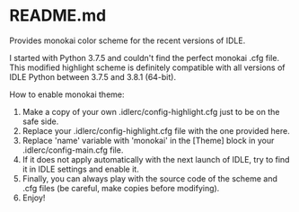 # README.md

Provides monokai color scheme for the recent versions of IDLE.

I started with Python 3.7.5 and couldn't find the perfect monokai .cfg file. This modified highlight scheme is definitely compatible
with all versions of IDLE Python between 3.7.5 and 3.8.1 (64-bit).

How to enable monokai theme:

1. Make a copy of your own .idlerc/config-highlight.cfg just to be on the safe side.
2. Replace your .idlerc/config-highlight.cfg file with the one provided here.
3. Replace 'name' variable with 'monokai' in the [Theme] block in your .idlerc/config-main.cfg file.
4. If it does not apply automatically with the next launch of IDLE, try to find it in IDLE settings and enable it.
5. Finally, you can always play with the source code of the scheme and .cfg files (be careful, make copies before modifying).
6. Enjoy!
